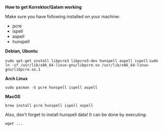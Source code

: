 **How to get Korrektor/Qalam working**

Make sure you have following installed on your machine:

- pcre
- ispell
- aspell
- hunspell

**Debian, Ubuntu**

`sudo apt-get install libpcre3 libpcre3-dev hunspell aspell ispell`
`sudo ln -sf /usr/lib/x86_64-linux-gnu/libpcre.so /usr/lib/x86_64-linux-gnu/libpcre.so.1`

**Arch Linux**

`sudo pacman -S pcre hunspell ispell aspell`

**MacOS**

`brew install pcre hunspell ispell aspell`

Also, don't forget to install hunspell data! It can be done by executing:

`wget ...`
